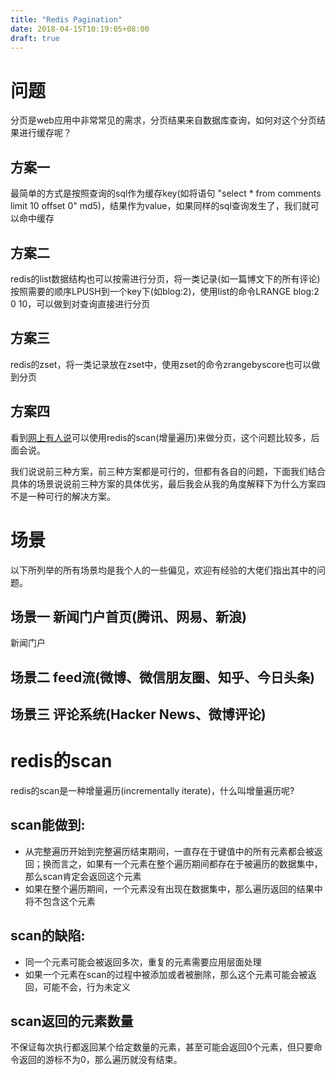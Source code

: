 ```yaml
---
title: "Redis Pagination"
date: 2018-04-15T10:19:05+08:00
draft: true
---
```


# 问题
分页是web应用中非常常见的需求，分页结果来自数据库查询，如何对这个分页结果进行缓存呢？

## 方案一
最简单的方式是按照查询的sql作为缓存key(如将语句 "select * from comments limit 10 offset 0" md5)，结果作为value，如果同样的sql查询发生了，我们就可以命中缓存

## 方案二
redis的list数据结构也可以按需进行分页，将一类记录(如一篇博文下的所有评论)按照需要的顺序LPUSH到一个key下(如blog:2)，使用list的命令LRANGE blog:2 0 10，可以做到对查询直接进行分页

## 方案三
redis的zset，将一类记录放在zset中，使用zset的命令zrangebyscore也可以做到分页

## 方案四
看到[网上有人说](https://www.morpheusdata.com/blog/2016-03-25-the-good-the-bad-and-the-ugly-among-redis-pagination-strategies)可以使用redis的scan(增量遍历)来做分页，这个问题比较多，后面会说。

我们说说前三种方案，前三种方案都是可行的，但都有各自的问题，下面我们结合具体的场景说说前三种方案的具体优劣，最后我会从我的角度解释下为什么方案四不是一种可行的解决方案。

# 场景

以下所列举的所有场景均是我个人的一些偏见，欢迎有经验的大佬们指出其中的问题。

## 场景一 新闻门户首页(腾讯、网易、新浪)

新闻门户

## 场景二 feed流(微博、微信朋友圈、知乎、今日头条)

## 场景三 评论系统(Hacker News、微博评论)



# redis的scan

redis的scan是一种增量遍历(incrementally iterate)，什么叫增量遍历呢?

## scan能做到:

* 从完整遍历开始到完整遍历结束期间，一直存在于键值中的所有元素都会被返回；换而言之，如果有一个元素在整个遍历期间都存在于被遍历的数据集中，那么scan肯定会返回这个元素
* 如果在整个遍历期间，一个元素没有出现在数据集中，那么遍历返回的结果中将不包含这个元素

## scan的缺陷:

* 同一个元素可能会被返回多次，重复的元素需要应用层面处理
* 如果一个元素在scan的过程中被添加或者被删除，那么这个元素可能会被返回，可能不会，行为未定义

## scan返回的元素数量

不保证每次执行都返回某个给定数量的元素，甚至可能会返回0个元素，但只要命令返回的游标不为0，那么遍历就没有结束。
